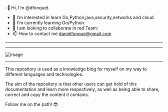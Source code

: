 -👋 Hi, I’m @dfonquet.
- 👀 I’m interested in learn Go,Python,java,security,networks and cloud.  
- 🌱 I'm currently learning Go/Python. 
- 💞️ I am looking to collaborate in red Team:
- 📫 How to contact me danielfonque@gmail.com                                 
*******************************************************************************
<!---
dfonquet/dfonquet is a ✨ special ✨ repository because its `README.md` (this file) appears on your GitHub profile.
You can click the Preview link to take a look at your changes.
--->
********************************************************************************************


![image](https://user-images.githubusercontent.com/55598243/209590483-202e694e-196d-4cd7-84a5-141491e7b764.png)

*********************************************************************************************




This repository is used as a knowledge blog for myself on my way to different languages and technologies.

The aim of the repository is that other users can get hold of this documentation and learn more respectively, as well as being able to share, correct and copy the content it contains.



Follow me on the path! 😎

